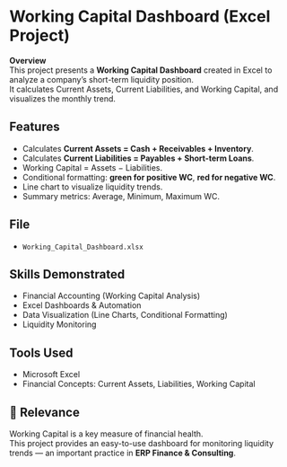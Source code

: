 # Working Capital Dashboard (Excel Project)

**Overview**  
This project presents a **Working Capital Dashboard** created in Excel to analyze a company’s short-term liquidity position.  
It calculates Current Assets, Current Liabilities, and Working Capital, and visualizes the monthly trend.

## Features
- Calculates **Current Assets = Cash + Receivables + Inventory**.  
- Calculates **Current Liabilities = Payables + Short-term Loans**.  
- Working Capital = Assets − Liabilities.  
- Conditional formatting: **green for positive WC**, **red for negative WC**.  
- Line chart to visualize liquidity trends.  
- Summary metrics: Average, Minimum, Maximum WC.

## File
- `Working_Capital_Dashboard.xlsx`

## Skills Demonstrated
- Financial Accounting (Working Capital Analysis)  
- Excel Dashboards & Automation  
- Data Visualization (Line Charts, Conditional Formatting)  
- Liquidity Monitoring  

## Tools Used
- Microsoft Excel  
- Financial Concepts: Current Assets, Liabilities, Working Capital  

## 🔗 Relevance
Working Capital is a key measure of financial health.  
This project provides an easy-to-use dashboard for monitoring liquidity trends — an important practice in **ERP Finance & Consulting**.
